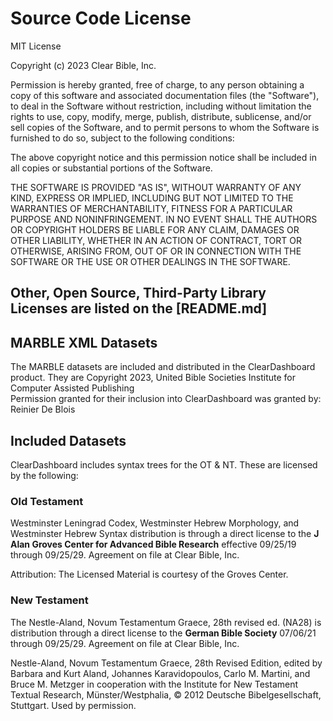 # Source Code License

MIT License

Copyright (c) 2023 Clear Bible, Inc.

Permission is hereby granted, free of charge, to any person obtaining a copy
of this software and associated documentation files (the "Software"), to deal
in the Software without restriction, including without limitation the rights
to use, copy, modify, merge, publish, distribute, sublicense, and/or sell
copies of the Software, and to permit persons to whom the Software is
furnished to do so, subject to the following conditions:

The above copyright notice and this permission notice shall be included in all
copies or substantial portions of the Software.

THE SOFTWARE IS PROVIDED "AS IS", WITHOUT WARRANTY OF ANY KIND, EXPRESS OR
IMPLIED, INCLUDING BUT NOT LIMITED TO THE WARRANTIES OF MERCHANTABILITY,
FITNESS FOR A PARTICULAR PURPOSE AND NONINFRINGEMENT. IN NO EVENT SHALL THE
AUTHORS OR COPYRIGHT HOLDERS BE LIABLE FOR ANY CLAIM, DAMAGES OR OTHER
LIABILITY, WHETHER IN AN ACTION OF CONTRACT, TORT OR OTHERWISE, ARISING FROM,
OUT OF OR IN CONNECTION WITH THE SOFTWARE OR THE USE OR OTHER DEALINGS IN THE
SOFTWARE.

## Other, Open Source, Third-Party Library Licenses are listed on the [README.md]

## MARBLE XML Datasets
The MARBLE datasets are included and distributed in the ClearDashboard product.  They are 
Copyright 2023, United Bible Societies Institute for Computer Assisted Publishing  
Permission granted for their inclusion into ClearDashboard was granted by: Reinier De Blois

## Included Datasets

ClearDashboard includes syntax trees for the OT & NT. These are licensed by the following:

### Old Testament 
Westminster Leningrad Codex, Westminster Hebrew Morphology, and Westminster Hebrew Syntax distribution
is through a direct license to the **J Alan Groves Center for Advanced Bible Research** effective 09/25/19 through 09/25/29. Agreement on 
file at Clear Bible, Inc.  

Attribution: The Licensed Material is courtesy of the Groves Center.

### New Testament
The Nestle-Aland, Novum Testamentum Graece, 28th revised ed. (NA28) is distribution through a direct license to the **German Bible Society** 07/06/21 through 09/25/29. Agreement on file at Clear Bible, Inc.

Nestle-Aland, Novum Testamentum Graece, 28th Revised Edition, edited by Barbara and Kurt Aland, Johannes Karavidopoulos, Carlo M. Martini, and Bruce M. Metzger in cooperation with the Institute for New Testament Textual Research, Münster/Westphalia, © 2012 Deutsche Bibelgesellschaft, Stuttgart. Used by permission.